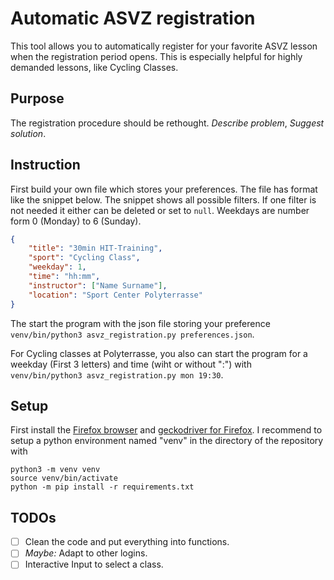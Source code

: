 # Automatic ASVZ registration

This tool allows you to automatically register for your favorite ASVZ lesson when the registration period opens. This is especially helpful for highly demanded lessons, like Cycling Classes.

## Purpose

The registration procedure should be rethought.
*Describe problem*, *Suggest solution*.

## Instruction

First build your own file which stores your preferences.
The file has format like the snippet below.
The snippet shows all possible filters. If one filter is not needed it either can be deleted or set to `null`.
Weekdays are number form 0 (Monday) to 6 (Sunday).

```json
{
    "title": "30min HIT-Training",
    "sport": "Cycling Class",
    "weekday": 1,
    "time": "hh:mm",
    "instructor": ["Name Surname"],
    "location": "Sport Center Polyterrasse"
}
```

The start the program with the json file storing your preference `venv/bin/python3 asvz_registration.py preferences.json`.

For Cycling classes at Polyterrasse, you also can start the program for a weekday (First 3 letters) and time (wiht or without ":") with `venv/bin/python3 asvz_registration.py mon 19:30`.

## Setup

First install the [Firefox browser](https://www.mozilla.org/en-US/firefox/new/) and [geckodriver for Firefox](https://github.com/mozilla/geckodriver/releases). I recommend to setup a python environment named "venv" in the directory of the repository with

```{bash}
python3 -m venv venv
source venv/bin/activate
python -m pip install -r requirements.txt
```

## TODOs

* [ ] Clean the code and put everything into functions.
* [ ] *Maybe:* Adapt to other logins.
* [ ] Interactive Input to select a class.
